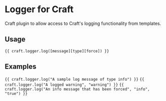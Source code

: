 # Logger for Craft

Craft plugin to allow access to Craft's logging functionality from templates.

## Usage

`{{ craft.logger.log([message][type][force]) }}`

## Examples

`{{ craft.logger.log("A sample log message of type info") }}`
`{{ craft.logger.log("A logged warning", "warning") }}`
`{{ craft.logger.log("An info message that has been forced", "info", "true") }}`